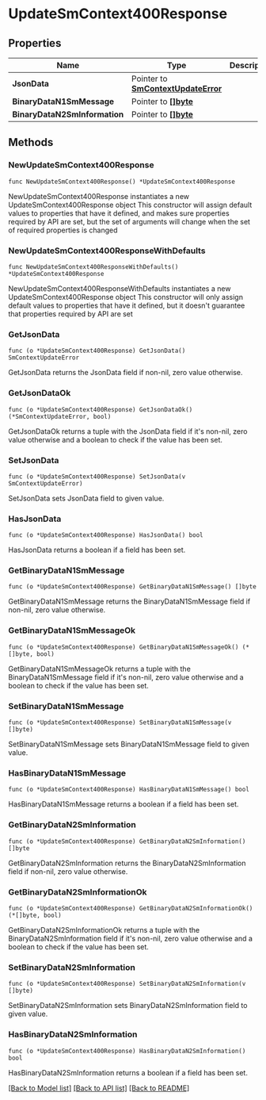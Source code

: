 # UpdateSmContext400Response

## Properties

Name | Type | Description | Notes
------------ | ------------- | ------------- | -------------
**JsonData** | Pointer to [**SmContextUpdateError**](SmContextUpdateError.md) |  | [optional] 
**BinaryDataN1SmMessage** | Pointer to [**[]byte**]([]byte.md) |  | [optional] 
**BinaryDataN2SmInformation** | Pointer to [**[]byte**]([]byte.md) |  | [optional] 

## Methods

### NewUpdateSmContext400Response

`func NewUpdateSmContext400Response() *UpdateSmContext400Response`

NewUpdateSmContext400Response instantiates a new UpdateSmContext400Response object
This constructor will assign default values to properties that have it defined,
and makes sure properties required by API are set, but the set of arguments
will change when the set of required properties is changed

### NewUpdateSmContext400ResponseWithDefaults

`func NewUpdateSmContext400ResponseWithDefaults() *UpdateSmContext400Response`

NewUpdateSmContext400ResponseWithDefaults instantiates a new UpdateSmContext400Response object
This constructor will only assign default values to properties that have it defined,
but it doesn't guarantee that properties required by API are set

### GetJsonData

`func (o *UpdateSmContext400Response) GetJsonData() SmContextUpdateError`

GetJsonData returns the JsonData field if non-nil, zero value otherwise.

### GetJsonDataOk

`func (o *UpdateSmContext400Response) GetJsonDataOk() (*SmContextUpdateError, bool)`

GetJsonDataOk returns a tuple with the JsonData field if it's non-nil, zero value otherwise
and a boolean to check if the value has been set.

### SetJsonData

`func (o *UpdateSmContext400Response) SetJsonData(v SmContextUpdateError)`

SetJsonData sets JsonData field to given value.

### HasJsonData

`func (o *UpdateSmContext400Response) HasJsonData() bool`

HasJsonData returns a boolean if a field has been set.

### GetBinaryDataN1SmMessage

`func (o *UpdateSmContext400Response) GetBinaryDataN1SmMessage() []byte`

GetBinaryDataN1SmMessage returns the BinaryDataN1SmMessage field if non-nil, zero value otherwise.

### GetBinaryDataN1SmMessageOk

`func (o *UpdateSmContext400Response) GetBinaryDataN1SmMessageOk() (*[]byte, bool)`

GetBinaryDataN1SmMessageOk returns a tuple with the BinaryDataN1SmMessage field if it's non-nil, zero value otherwise
and a boolean to check if the value has been set.

### SetBinaryDataN1SmMessage

`func (o *UpdateSmContext400Response) SetBinaryDataN1SmMessage(v []byte)`

SetBinaryDataN1SmMessage sets BinaryDataN1SmMessage field to given value.

### HasBinaryDataN1SmMessage

`func (o *UpdateSmContext400Response) HasBinaryDataN1SmMessage() bool`

HasBinaryDataN1SmMessage returns a boolean if a field has been set.

### GetBinaryDataN2SmInformation

`func (o *UpdateSmContext400Response) GetBinaryDataN2SmInformation() []byte`

GetBinaryDataN2SmInformation returns the BinaryDataN2SmInformation field if non-nil, zero value otherwise.

### GetBinaryDataN2SmInformationOk

`func (o *UpdateSmContext400Response) GetBinaryDataN2SmInformationOk() (*[]byte, bool)`

GetBinaryDataN2SmInformationOk returns a tuple with the BinaryDataN2SmInformation field if it's non-nil, zero value otherwise
and a boolean to check if the value has been set.

### SetBinaryDataN2SmInformation

`func (o *UpdateSmContext400Response) SetBinaryDataN2SmInformation(v []byte)`

SetBinaryDataN2SmInformation sets BinaryDataN2SmInformation field to given value.

### HasBinaryDataN2SmInformation

`func (o *UpdateSmContext400Response) HasBinaryDataN2SmInformation() bool`

HasBinaryDataN2SmInformation returns a boolean if a field has been set.


[[Back to Model list]](../README.md#documentation-for-models) [[Back to API list]](../README.md#documentation-for-api-endpoints) [[Back to README]](../README.md)


